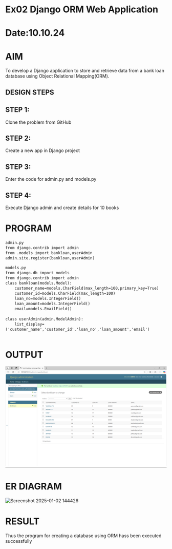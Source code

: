 # Ex02 Django ORM Web Application
# Date:10.10.24
# AIM
To develop a Django application to store and retrieve data from a bank loan database using Object Relational Mapping(ORM).


## DESIGN STEPS
## STEP 1:
Clone the problem from GitHub

## STEP 2:
Create a new app in Django project

## STEP 3:
Enter the code for admin.py and models.py

## STEP 4:
Execute Django admin and create details for 10 books

# PROGRAM
```
admin.py
from django.contrib import admin
from .models import bankloan,userAdmin
admin.site.register(bankloan,userAdmin)

```
```
models.py
from django.db import models
from django.contrib import admin
class bankloan(models.Model):
    customer_name=models.CharField(max_length=100,primary_key=True)
    customer_id=models.CharField(max_length=100)    
    loan_no=models.IntegerField() 
    loan_amount=models.IntegerField() 
    email=models.EmailField()

class userAdmin(admin.ModelAdmin):
    list_display=('customer_name','customer_id','loan_no','loan_amount','email')
 
```
# OUTPUT
![alt text](web.png)






# ER DIAGRAM
![Screenshot 2025-01-02 144426](https://github.com/user-attachments/assets/0821ccb9-9558-4d2e-84d9-e2778e90c504)



# RESULT
Thus the program for creating a database using ORM hass been executed successfully

